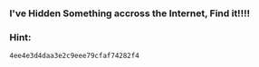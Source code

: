 ### I've Hidden Something accross the Internet, Find it!!!!

### Hint: 

```
4ee4e3d4daa3e2c9eee79cfaf74282f4
```
